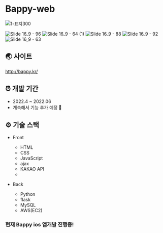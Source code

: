 # Bappy-web

![1-표지300](https://user-images.githubusercontent.com/28686334/173191231-81046375-00fc-406b-b995-5e785dc372a0.png)

![Slide 16_9 - 96](https://user-images.githubusercontent.com/28686334/173191248-2813e1c3-7714-4f23-b56e-386608239e00.png)
![Slide 16_9 - 64 (1)](https://user-images.githubusercontent.com/28686334/173191258-c4761abd-8985-49fc-8d21-7ebbd3059b88.png)
![Slide 16_9 - 88](https://user-images.githubusercontent.com/28686334/173191260-6ab6c120-40c4-437f-9d50-a1a30de9eea5.png)
![Slide 16_9 - 92](https://user-images.githubusercontent.com/28686334/173234447-e6df7d37-79a5-48f8-bcef-4cd5dca9c2cb.png)
![Slide 16_9 - 63](https://user-images.githubusercontent.com/28686334/173234373-0d1906ac-c657-478a-998c-3914f72b19ad.png)

## 🌏 사이트

<http://bappy.kr/>

## ⏰ 개발 기간

- 2022.4 ~ 2022.06
- 계속해서 기능 추가 예정 💬

## ⚙️ 기술 스택

- Front

  - HTML
  - CSS
  - JavaScript
  - ajax
  - KAKAO API
  - 

- Back

  - Python
  - flask
  - MySQL
  - AWS(EC2)

### 현재 Bappy ios 앱개발 진행중!
